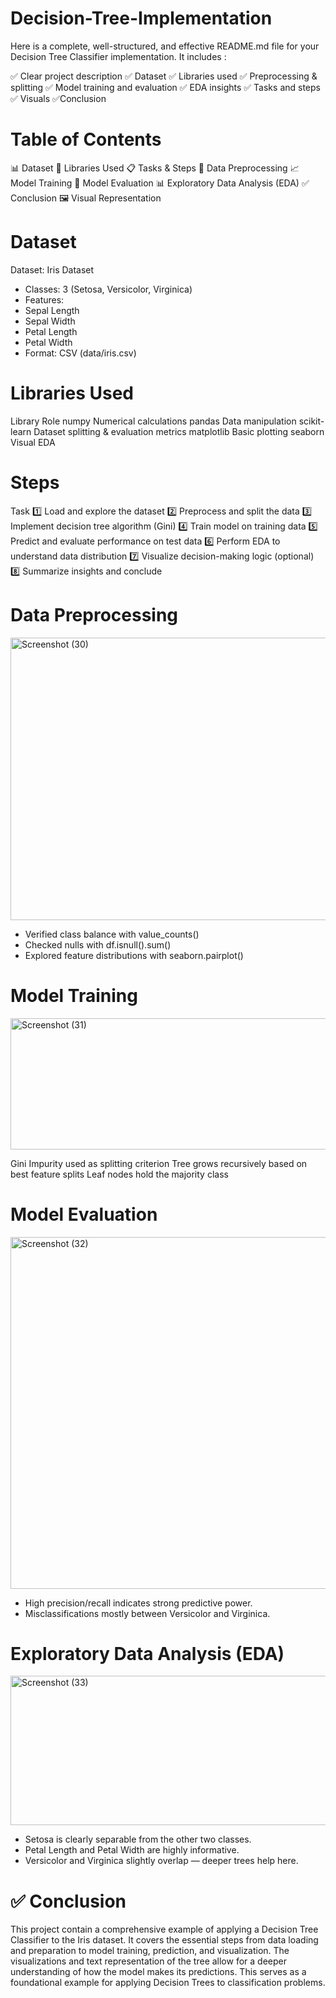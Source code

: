 # Decision-Tree-Implementation
Here is a complete, well-structured, and effective README.md file for your Decision Tree Classifier implementation. It includes :

✅ Clear project description
✅ Dataset
✅ Libraries used
✅ Preprocessing & splitting
✅ Model training and evaluation
✅ EDA insights
✅ Tasks and steps
✅ Visuals
✅Conclusion

# Table of Contents
📊 Dataset
🔧 Libraries Used
📋 Tasks & Steps
🧹 Data Preprocessing
📈 Model Training
🎯 Model Evaluation
📊 Exploratory Data Analysis (EDA)
✅ Conclusion
🖼️ Visual Representation

# Dataset
Dataset: Iris Dataset
* Classes: 3 (Setosa, Versicolor, Virginica)
* Features:
* Sepal Length
* Sepal Width
* Petal Length
* Petal Width
* Format: CSV (data/iris.csv)

#  Libraries Used
Library                    	Role
numpy	                      Numerical calculations
pandas	                    Data manipulation
scikit-learn	              Dataset splitting & evaluation metrics
matplotlib	                Basic plotting
seaborn	                    Visual EDA

# Steps
Task
1️⃣	Load and explore the dataset
2️⃣	Preprocess and split the data
3️⃣	Implement decision tree algorithm (Gini)
4️⃣	Train model on training data
5️⃣	Predict and evaluate performance on test data
6️⃣	Perform EDA to understand data distribution
7️⃣	Visualize decision-making logic (optional)
8️⃣	Summarize insights and conclude

# Data Preprocessing
<img width="800" height="452" alt="Screenshot (30)" src="https://github.com/user-attachments/assets/8588d9b6-f3dd-453e-9968-43904a82f9bc" />

* Verified class balance with value_counts()
* Checked nulls with df.isnull().sum()
* Explored feature distributions with seaborn.pairplot()

#  Model Training
<img width="791" height="210" alt="Screenshot (31)" src="https://github.com/user-attachments/assets/8e57c286-0890-4758-b443-cfa33588a1af" />

Gini Impurity used as splitting criterion
Tree grows recursively based on best feature splits
Leaf nodes hold the majority class

# Model Evaluation

<img width="803" height="563" alt="Screenshot (32)" src="https://github.com/user-attachments/assets/7bf9433a-1fa7-461a-8bd4-e0da056b419a" />

* High precision/recall indicates strong predictive power.
* Misclassifications mostly between Versicolor and Virginica.

# Exploratory Data Analysis (EDA)
<img width="795" height="239" alt="Screenshot (33)" src="https://github.com/user-attachments/assets/20b5d736-e393-4238-b792-604685e924cf" />

* Setosa is clearly separable from the other two classes.
* Petal Length and Petal Width are highly informative.
* Versicolor and Virginica slightly overlap — deeper trees help here.

# ✅ Conclusion
This project contain a comprehensive example of applying a Decision Tree Classifier to the Iris dataset. It covers the essential steps from data loading and preparation to model training, prediction, and visualization. The visualizations and text representation of the tree allow for a deeper understanding of how the model makes its predictions. This serves as a foundational example for applying Decision Trees to classification problems.
